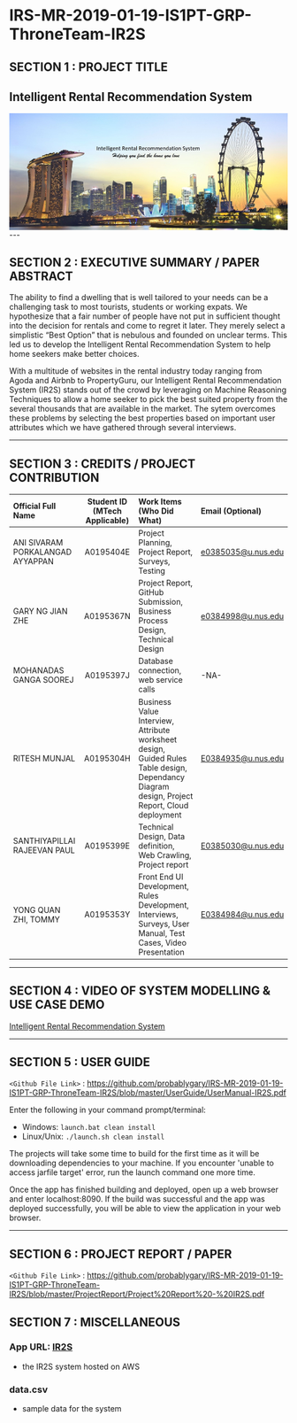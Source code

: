 # IRS-MR-2019-01-19-IS1PT-GRP-ThroneTeam-IR2S

## SECTION 1 : PROJECT TITLE
## Intelligent Rental Recommendation System
<img src="SystemCode/Picture1.png"
     style="float: left; margin-right: 0px;" />

<br>
---

## SECTION 2 : EXECUTIVE SUMMARY / PAPER ABSTRACT

The ability to find a dwelling that is well tailored to your needs can be a challenging task to most tourists, students or working expats. We hypothesize that a fair number of people have not put in sufficient thought into the decision for rentals and come to regret it later. They merely select  a simplistic “Best Option” that is nebulous and founded on unclear terms. This led us to develop the Intelligent Rental Recommendation System to help home seekers make better choices.

With a multitude of websites in the rental industry today ranging from Agoda and Airbnb to PropertyGuru, our Intelligent Rental Recommendation System (IR2S) stands out of the crowd by leveraging on Machine Reasoning Techniques to allow a home seeker to pick the best suited property from the several thousands that are available in the market. The sytem  overcomes these problems by selecting the best properties based on important user attributes which we have gathered through several interviews. 

---

## SECTION 3 : CREDITS / PROJECT CONTRIBUTION

| Official Full Name  | Student ID (MTech Applicable)  | Work Items (Who Did What) | Email (Optional) |
| :------------ |:---------------:| :-----| :-----|
| ANI SIVARAM PORKALANGAD AYYAPPAN | A0195404E | Project Planning, Project Report, Surveys, Testing | e0385035@u.nus.edu |
| GARY NG JIAN ZHE | A0195367N | Project Report, GitHub Submission, Business Process Design, Technical Design | e0384998@u.nus.edu |
| MOHANADAS GANGA SOOREJ | A0195397J | Database connection, web service calls | -NA- |
| RITESH MUNJAL | A0195304H | Business Value Interview, Attribute worksheet design, Guided Rules Table design, Dependancy Diagram design, Project Report, Cloud deployment | E0384935@u.nus.edu |
| SANTHIYAPILLAI RAJEEVAN PAUL | A0195399E | Technical Design, Data definition, Web Crawling, Project report | E0385030@u.nus.edu |
| YONG QUAN ZHI, TOMMY | A0195353Y | Front End UI Development, Rules Development, Interviews, Surveys, User Manual, Test Cases, Video Presentation | E0384984@u.nus.edu |

---

## SECTION 4 : VIDEO OF SYSTEM MODELLING & USE CASE DEMO

[Intelligent Rental Recommendation System](https://youtu.be/GkLPGwiTZSM)

---

## SECTION 5 : USER GUIDE

`<Github File Link>` : <https://github.com/probablygary/IRS-MR-2019-01-19-IS1PT-GRP-ThroneTeam-IR2S/blob/master/UserGuide/UserManual-IR2S.pdf>

Enter the following in your command prompt/terminal:
- Windows: 
    ```launch.bat clean install```
- Linux/Unix: 
    ```./launch.sh clean install```

The projects will take some time to build for the first time as it will be downloading dependencies to your machine.
If you encounter 'unable to access jarfile target' error, run the launch command one more time.

Once the app has finished building and deployed, open up a web browser and enter localhost:8090. If the build was successful and the app was deployed successfully, you will be able to view the application in your web browser.

---

## SECTION 6 : PROJECT REPORT / PAPER

`<Github File Link>` : <https://github.com/probablygary/IRS-MR-2019-01-19-IS1PT-GRP-ThroneTeam-IR2S/blob/master/ProjectReport/Project%20Report%20-%20IR2S.pdf>

## SECTION 7 : MISCELLANEOUS

### App URL: [IR2S](http://52.221.199.219:8090)
- the IR2S system hosted on AWS
### data.csv
- sample data for the system
